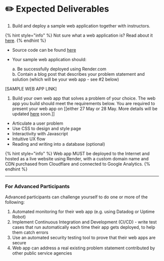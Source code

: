 # ✏️ Expected Deliverables

1. Build and deploy a sample web application together with instructors.

{% hint style="info" %}
Not sure what a web application is? Read about it [here](../resources/web-development-and-web-application.md).
{% endhint %}

* Source code can be found [here](../week-1/sample-web-app.md)
*   Your sample web application should:

    a. Be successfully deployed using Render.com \
    b. Contain a blog post that describes your problem statement and solution (which will be your web app - see #2 below)

\[SAMPLE WEB APP LINK]

1. Build your own web app that solves a problem of your choice. The web app you build should meet the requirements below. You are required to present your web app on \[\[either 27 May or 28 May. More details will be updated [here](https://info.techup.live/web-app-presentations/presentation-schedule) soon.]]

* Articulate a user problem
* Use CSS to design and style page
* Interactivity with Javascript
* Intuitive UX flow
* Reading and writing into a database (optional)

{% hint style="info" %}
Web app MUST be deployed to the Internet and hosted as a live website using Render, with a custom domain name and CDN purchased from Cloudflare and connected to Google Analytics.
{% endhint %}

***

### For Advanced Participants <a href="#for-advanced-participants" id="for-advanced-participants"></a>

Advanced participants can challenge yourself to do one or more of the following:

1. Automated monitoring for their web app (e.g. using Datadog or Uptime Robot)
2. Implement Continuous Integration and Development (CI/CD) - write test cases that run automatically each time their app gets deployed, to help them catch errors
3. Use an automated security testing tool to prove that their web apps are secure
4. Web app can address a real existing problem statement contributed by other public service agencies
